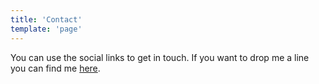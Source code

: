 ```yaml
---
title: 'Contact'
template: 'page'
---
```


You can use the social links to get in touch.
If you want to drop me a line you can find me [here](mailto:adrian.faciu@gmail.com).
